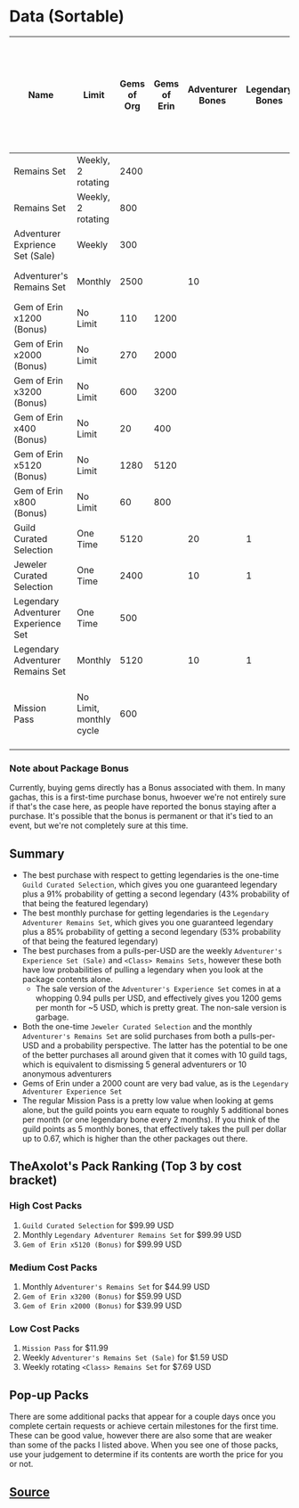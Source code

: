 # Data (Sortable)
| Name                                | Limit                   | Gems of Org | Gems of Erin | Adventurer Bones | Legendary Bones | Other Bones | USD   | Bonuses                                             | Total Number of Pulls | Pulls per $1 | Probability of At Least One Legendary<br>from Gems + Bones (Excluding Legendary Bone) | Probability of At Least One Featured Legendary<br>from Gems Only |
| ----------------------------------- | ----------------------- | ----------- | ------------ | ---------------- | --------------- | ----------- | ----- | --------------------------------------------------- | --------------------- | ------------ | ------------------------------------------------------------------------------------- | ---------------------------------------------------------------- |
| <Class Group> Remains Set           | Weekly, 2 rotating      | 2400        |              |                  |                 | 3           | 44.99 | 3 Raw Crystal                                       | 16                    | 0.36         | 0.49                                                                                  | 0.23                                                             |
| <Class> Remains Set                 | Weekly, 2 rotating      | 800         |              |                  |                 | 1           | 7.69  | 1 Azure Lustrous Ore                                | 5                     | 0.65         | 0.19                                                                                  | 0.08                                                             |
| Adventurer Exprience Set (Sale)     | Weekly                  | 300         |              |                  |                 |             | 1.59  | 1500 adventurer experience                          | 1.5                   | 0.94         | 0.07                                                                                  | 0.03                                                             |
| Adventurer's Remains Set            | Monthly                 | 2500        |              | 10               |                 |             | 44.99 | 10 Ungraded Tags                                    | 23.5                  | 0.52         | 0.7                                                                                   | 0.24                                                             |
| Gem of Erin x1200 (Bonus)           | No Limit                | 110         | 1200         |                  |                 |             | 23.99 |                                                     | 6.55                  | 0.27         | 0.29                                                                                  | 0.12                                                             |
| Gem of Erin x2000 (Bonus)           | No Limit                | 270         | 2000         |                  |                 |             | 39.99 |                                                     | 12.35                 | 0.31         | 0.47                                                                                  | 0.22                                                             |
| Gem of Erin x3200 (Bonus)           | No Limit                | 600         | 3200         |                  |                 |             | 59.99 |                                                     | 20                    | 0.33         | 0.64                                                                                  | 0.33                                                             |
| Gem of Erin x400 (Bonus)            | No Limit                | 20          | 400          |                  |                 |             | 7.69  |                                                     | 2.1                   | 0.27         | 0.1                                                                                   | 0.04                                                             |
| Gem of Erin x5120 (Bonus)           | No Limit                | 1280        | 5120         |                  |                 |             | 99.99 |                                                     | 35                    | 0.35         | 0.83                                                                                  | 0.51                                                             |
| Gem of Erin x800 (Bonus)            | No Limit                | 60          | 800          |                  |                 |             | 15.99 |                                                     | 4.3                   | 0.27         | 0.2                                                                                   | 0.08                                                             |
| Guild Curated Selection             | One Time                | 5120        |              | 20               | 1               |             | 99.99 |                                                     | 48.6                  | 0.49         | 0.91                                                                                  | 0.43                                                             |
| Jeweler Curated Selection           | One Time                | 2400        |              | 10               | 1               |             | 44.99 |                                                     | 24                    | 0.53         | 0.69                                                                                  | 0.23                                                             |
| Legendary Adventurer Experience Set | One Time                | 500         |              |                  |                 |             | 7.69  | 42258 adventurer experience                         | 2.5                   | 0.33         | 0.12                                                                                  | 0.05                                                             |
| Legendary Adventurer Remains Set    | Monthly                 | 5120        |              | 10               | 1               |             | 99.99 |                                                     | 38.6                  | 0.39         | 0.85                                                                                  | 0.43                                                             |
| Mission Pass                        | No Limit, monthly cycle | 600         |              |                  |                 |             | 11.99 | 4200 guild points, 2500 gold, 25 clock tome volumes | 3                     | 0.25         | 0.14                                                                                  | 0.06                                                             |

### Note about Package Bonus
Currently, buying gems directly has a Bonus associated with them. In many gachas, this is a first-time purchase bonus, hwoever we're not entirely sure if that's the case here, as people have reported the bonus staying after a purchase. It's possible that the bonus is permanent or that it's tied to an event, but we're not completely sure at this time.

## Summary
* The best purchase with respect to getting legendaries is the one-time `Guild Curated Selection`, which gives you one guaranteed legendary plus a 91% probability of getting a second legendary (43% probability of that being the featured legendary)
* The best monthly purchase for getting legendaries is the `Legendary Adventurer Remains Set`, which gives you one guaranteed legendary plus a 85% probability of getting a second legendary (53% probability of that being the featured legendary)
* The best purchases from a pulls-per-USD are the weekly `Adventurer's Experience Set (Sale)` and `<Class> Remains Sets`, however these both have low probabilities of pulling a legendary when you look at the package contents alone.
    * The sale version of the `Adventurer's Experience Set` comes in at a whopping 0.94 pulls per USD, and effectively gives you 1200 gems per month for ~5 USD, which is pretty great. The non-sale version is garbage.
* Both the one-time `Jeweler Curated Selection` and the monthly `Adventurer's Remains Set` are solid purchases from both a pulls-per-USD and a probability perspective. The latter has the potential to be one of the better purchases all around given that it comes with 10 guild tags, which is equivalent to dismissing 5 general adventurers or 10 anonymous adventurers
* Gems of Erin under a 2000 count are very bad value, as is the `Legendary Adventurer Experience Set`
* The regular Mission Pass is a pretty low value when looking at gems alone, but the guild points you earn equate to roughly 5 additional bones per month (or one legendary bone every 2 months). If you think of the guild points as 5 monthly bones, that effectively takes the pull per dollar up to 0.67, which is higher than the other packages out there.

## TheAxolot's Pack Ranking (Top 3 by cost bracket)
### High Cost Packs
1. `Guild Curated Selection` for $99.99 USD
2. Monthly `Legendary Adventurer Remains Set` for $99.99 USD
3. `Gem of Erin x5120 (Bonus)` for $99.99 USD

### Medium Cost Packs
1. Monthly `Adventurer's Remains Set` for $44.99 USD
2. `Gem of Erin x3200 (Bonus)` for $59.99 USD
3. `Gem of Erin x2000 (Bonus)` for $39.99 USD

### Low Cost Packs
1. `Mission Pass` for $11.99
2. Weekly `Adventurer's Remains Set (Sale)` for $1.59 USD
3. Weekly rotating `<Class> Remains Set` for $7.69 USD

## Pop-up Packs
There are some additional packs that appear for a couple days once you complete certain requests or achieve certain milestones for the first time. These can be good value, however there are also some that are weaker than some of the packs I listed above. When you see one of those packs, use your judgement to determine if its contents are worth the price for you or not.

## [Source](https://docs.google.com/spreadsheets/d/12hBa-YCU2bYeoOoqlctb6-G4nRiY9VvvWSYv0-xWft0)